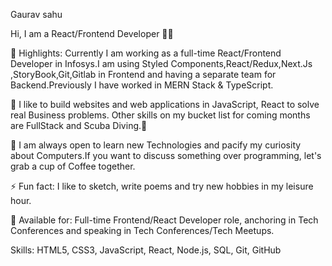 Gaurav sahu

Hi, I am a React/Frontend Developer 👩‍💻

🔭 Highlights: Currently I am working as a full-time React/Frontend Developer in Infosys.I am using Styled Components,React/Redux,Next.Js ,StoryBook,Git,Gitlab in Frontend and having a separate team for Backend.Previously I have worked in MERN Stack & TypeScript.


🌱 I like to build websites and web applications in JavaScript, React to solve real Business problems. Other skills on my bucket list for coming months are FullStack and Scuba Diving.🙂

👯 I am always open to learn new Technologies and pacify my curiosity about Computers.If you want to discuss something over programming, let's grab a cup of Coffee together.

⚡ Fun fact: I like to sketch, write poems and try new hobbies in my leisure hour.

👋 Available for: Full-time Frontend/React Developer role, anchoring in Tech Conferences and speaking in Tech Conferences/Tech Meetups.

     
Skills: HTML5, CSS3, JavaScript, React, Node.js, SQL, Git, GitHub

